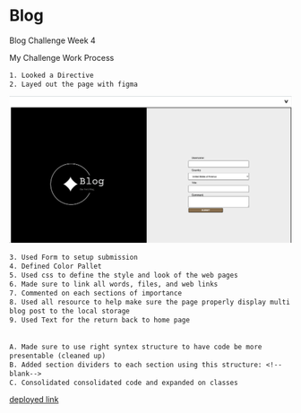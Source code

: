 # Blog


Blog Challenge Week 4

My Challenge Work Process

    1. Looked a Directive
    2. Layed out the page with figma

![Project Portfolio Layout](./Assets/images/blog.png)

    3. Used Form to setup submission
    4. Defined Color Pallet
    5. Used css to define the style and look of the web pages
    6. Made sure to link all words, files, and web links
    7. Commented on each sections of importance 
    8. Used all resource to help make sure the page properly display multi blog post to the local storage
    9. Used Text for the return back to home page


    A. Made sure to use right syntex structure to have code be more presentable (cleaned up)
    B. Added section dividers to each section using this structure: <!--blank-->
    C. Consolidated consolidated code and expanded on classes 

[deployed link]()
